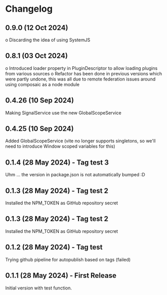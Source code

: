 # Changelog

## 0.9.0 (12 Oct 2024)
o Discarding the idea of using SystemJS

## 0.8.1 (03 Oct 2024)
o Introduced loader property in PluginDescriptor to allow loading plugins from
  various sources
o Refactor has been done in previous versions which were partly undone, this was all
  due to remote federation issues around using composaic as a node module

## 0.4.26 (10 Sep 2024)

Making SignalService use the new GlobalScopeService

## 0.4.25 (10 Sep 2024)

Added GlobalScopeService (vite no longer supports singletons, so we'll need to introduce Window scoped variables for this)

## 0.1.4 (28 May 2024) - Tag test 3

Uhm ... the version in package.json is not automatically bumped :D

## 0.1.3 (28 May 2024) - Tag test 2

Installed the NPM_TOKEN as GitHub repository secret

## 0.1.3 (28 May 2024) - Tag test 2

Installed the NPM_TOKEN as GitHub repository secret

## 0.1.2 (28 May 2024) - Tag test

Trying github pipeline for autopublish based on tags (failed)

## 0.1.1 (28 May 2024) - First Release

Initial version with test function.
